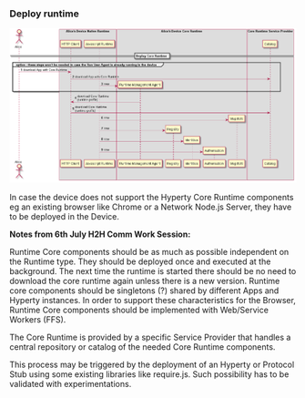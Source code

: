### Deploy runtime

<!--
@startuml "deploy-runtime.png"

autonumber

!define SHOW_RuntimeA

!define SHOW_NativeAtRuntimeA
!define SHOW_JavascriptEngineAtRuntimeA
!define SHOW_HTTPClientAtRuntimeA

!define SHOW_CoreRuntimeA
!define SHOW_MsgBUSAtRuntimeA
!define SHOW_RegistryAtRuntimeA
!define SHOW_IdentitiesAtRuntimeA
!define SHOW_AuthAtRuntimeA
!define SHOW_CoreAgentAtRuntimeA

!define SHOW_CoreRuntimeProvider

!include ../runtime_objects.plantuml

== Deploy Core Runtime ==

group option : these steps won't be needed in case the Run User Agent is already running in the device

Alice -> HTTP_UAC@A : download App with Core Runtime

HTTP_UAC@A -> CoreRunProvider : download App with Core Runtime

create RunUA@A
JS@A -> RunUA@A : new
end group 

RunUA@A -> HTTP_UAC@A : download Core Runtime\n(runtime profile)

HTTP_UAC@A -> CoreRunProvider : download Core Runtime\n(runtime profile)

create BUS@A
JS@A -> BUS@A : new

create RunReg@A
JS@A -> RunReg@A : new

create RunID@A
JS@A -> RunID@A : new

create RunAuth@A
JS@A -> RunAuth@A : new

@enduml
-->


![Deploy Core Runtime Components in the Native Runtime](deploy-runtime.png)

In case the device does not support the Hyperty Core Runtime components eg an existing browser like Chrome or a Network Node.js Server, they have to be deployed in the Device.

**Notes from 6th July H2H Comm Work Session:**

Runtime Core components should be as much as possible independent on the Runtime type. 
They should be deployed once and executed at the background. The next time the runtime is started there should be no need to download the core runtime again unless there is a new version. Runtime core components should be singletons (?) shared by different Apps and Hyperty instances. In order to support these characteristics for the Browser, Runtime Core components should be implemented with Web/Service Workers (FFS).

The Core Runtime is provided by a specific Service Provider that handles a central repository or catalog of the needed Core Runtime components.

This process may be triggered by the deployment of an Hyperty or Protocol Stub using some existing libraries like require.js. Such possibility has to be validated with experimentations.
